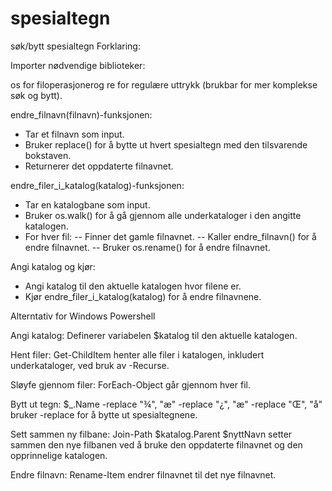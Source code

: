 # spesialtegn
søk/bytt spesialtegn
Forklaring:

Importer nødvendige biblioteker:

os for filoperasjonerog re for regulære uttrykk (brukbar for mer komplekse søk og bytt).

endre_filnavn(filnavn)-funksjonen:
- Tar et filnavn som input.
- Bruker replace() for å bytte ut hvert spesialtegn med den tilsvarende bokstaven.
- Returnerer det oppdaterte filnavnet.

endre_filer_i_katalog(katalog)-funksjonen:
- Tar en katalogbane som input.
- Bruker os.walk() for å gå gjennom alle underkataloger i den angitte katalogen.
- For hver fil:
-- Finner det gamle filnavnet.
-- Kaller endre_filnavn() for å endre filnavnet.
-- Bruker os.rename() for å endre filnavnet.

Angi katalog og kjør:
- Angi katalog til den aktuelle katalogen hvor filene er.
- Kjør endre_filer_i_katalog(katalog) for å endre filnavnene.


Alterntativ for Windows Powershell

Angi katalog: Definerer variabelen $katalog til den aktuelle katalogen.

Hent filer: Get-ChildItem henter alle filer i katalogen, inkludert underkataloger, ved bruk av -Recurse.

Sløyfe gjennom filer: ForEach-Object går gjennom hver fil.

Bytt ut tegn: $_.Name -replace "¾", "æ" -replace "¿", "æ" -replace "Œ", "å" bruker -replace for å bytte ut spesialtegnene.

Sett sammen ny filbane: Join-Path $katalog.Parent $nyttNavn setter sammen den nye filbanen ved å bruke den oppdaterte filnavnet og den opprinnelige katalogen.

Endre filnavn: Rename-Item endrer filnavnet til det nye filnavnet.
